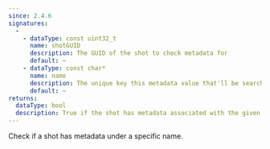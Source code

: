 ```yaml
---
since: 2.4.6
signatures:
  -
    - dataType: const uint32_t
      name: shotGUID
      description: The GUID of the shot to check metadata for
      default: ~
    - dataType: const char*
      name: name
      description: The unique key this metadata value that'll be searched for
      default: ~
returns:
  dataType: bool
  description: True if the shot has metadata associated with the given name
---
```


Check if a shot has metadata under a specific name.
